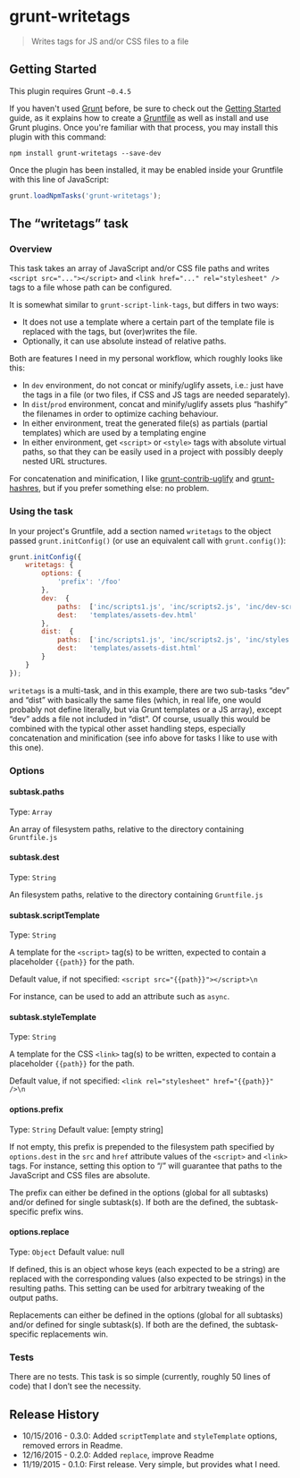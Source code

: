 # grunt-writetags

> Writes tags for JS and/or CSS files to a file

## Getting Started
This plugin requires Grunt `~0.4.5`

If you haven't used [Grunt](http://gruntjs.com/) before, be sure to check out the [Getting Started](http://gruntjs.com/getting-started) guide, as it explains how to create a [Gruntfile](http://gruntjs.com/sample-gruntfile) as well as install and use Grunt plugins. Once you're familiar with that process, you may install this plugin with this command:

```shell
npm install grunt-writetags --save-dev
```

Once the plugin has been installed, it may be enabled inside your Gruntfile with this line of JavaScript:

```js
grunt.loadNpmTasks('grunt-writetags');
```

## The “writetags” task

### Overview
This task takes an array of JavaScript and/or CSS file paths and writes `<script src="..."></script>` and `<link href="..." rel="stylesheet" />` tags to a file whose path can be configured.

It is somewhat similar to `grunt-script-link-tags`, but differs in two ways:

* It does not use a template where a certain part of the template file is replaced with the tags, but (over)writes the file.
* Optionally, it can use absolute instead of relative paths.

Both are features I need in my personal workflow, which roughly looks like this:

* In `dev` environment, do not concat or minify/uglify assets, i.e.: just have the tags in a file (or two files, if CSS and JS tags are needed separately).
* In `dist`/`prod` environment, concat and minify/uglify assets plus “hashify” the filenames in order to optimize caching behaviour.
* In either environment, treat the generated file(s) as partials (partial templates) which are used by a templating engine
* In either environment, get `<script>` or `<style>` tags with absolute virtual paths, so that they can be easily used in a project with possibly deeply nested URL structures.

For concatenation and minification, I like [grunt-contrib-uglify](https://github.com/gruntjs/grunt-contrib-uglify) and [grunt-hashres](https://github.com/Luismahou/grunt-hashres), but if you prefer something else: no problem.

### Using the task

In your project's Gruntfile, add a section named `writetags` to the object passed `grunt.initConfig()` (or use an equivalent call with `grunt.config()`):

```js
grunt.initConfig({
    writetags: {
        options: {
            'prefix': '/foo'
        },
        dev:  {
            paths:  ['inc/scripts1.js', 'inc/scripts2.js', 'inc/dev-scripts.js', 'inc/styles.css'],
            dest:   'templates/assets-dev.html'
        },
        dist:  {
            paths:  ['inc/scripts1.js', 'inc/scripts2.js', 'inc/styles.css'],
            dest:   'templates/assets-dist.html'
        }
    }
});
```

`writetags` is a multi-task, and in this example, there are two sub-tasks “dev” and “dist” with basically the same files (which, in real life, one would probably not define literally, but via Grunt templates or a JS array), except “dev” adds a file not included in “dist”. Of course, usually this would be combined with the typical other asset handling steps, especially concatenation and minification (see info above for tasks I like to use with this one).


### Options

#### subtask.paths
Type: `Array`

An array of filesystem paths, relative to the directory containing `Gruntfile.js`


#### subtask.dest
Type: `String`

An filesystem paths, relative to the directory containing `Gruntfile.js`


#### subtask.scriptTemplate
Type: `String`

A template for the `<script>` tag(s) to be written, expected to contain a placeholder ``{{path}}`` for the path.

Default value, if not specified: `<script src="{{path}}"></script>\n`

For instance, can be used to add an attribute such as `async`.


#### subtask.styleTemplate
Type: `String`

A template for the CSS `<link>` tag(s) to be written, expected to contain a placeholder ``{{path}}`` for the path.

Default value, if not specified: `<link rel="stylesheet" href="{{path}}" />\n`


#### options.prefix
Type: `String`
Default value: [empty string]

If not empty, this prefix is prepended to the filesystem path specified by `options.dest` in the `src` and `href` attribute values of the `<script>` and `<link>` tags. For instance, setting this option to “/” will guarantee that paths to the JavaScript and CSS files are absolute.

The prefix can either be defined in the options (global for all subtasks) and/or defined for single subtask(s). If both are the defined, the subtask-specific prefix wins.

#### options.replace
Type: `Object`
Default value: null

If defined, this is an object whose keys (each expected to be a string) are replaced with the corresponding values (also expected to be strings) in the resulting paths. This setting can be used for arbitrary tweaking of the output paths.

Replacements can either be defined in the options (global for all subtasks) and/or defined for single subtask(s). If both are the defined, the subtask-specific replacements win.


### Tests

There are no tests. This task is so simple (currently, roughly 50 lines of code) that I don’t see the necessity.


## Release History

* 10/15/2016 - 0.3.0: Added `scriptTemplate` and `styleTemplate` options, removed errors in Readme.
* 12/16/2015 - 0.2.0: Added `replace`, improve Readme
* 11/19/2015 - 0.1.0: First release. Very simple, but provides what I need.
